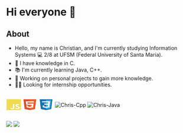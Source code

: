 # Hi everyone 👾

## About
- Hello, my name is Christian, and I'm currently studying Information Systems 💻 2/8 at UFSM (Federal University of Santa Maria).
- 💾 I have knowledge in C. 
- 📚 I'm currently learning Java, C++. 
- 🚀 Working on personal projects to gain more knowledge.
- 👨‍💻 Looking for internship opportunities.

<div style="display: inline_block"><br>
  <img align="center" alt="Rafa-Js" height="30" width="40" src="https://raw.githubusercontent.com/devicons/devicon/master/icons/javascript/javascript-plain.svg">
  <img align="center" alt="Rafa-HTML" height="30" width="40" src="https://raw.githubusercontent.com/devicons/devicon/master/icons/html5/html5-original.svg">
  <img align="center" alt="Rafa-CSS" height="30" width="40" src="https://raw.githubusercontent.com/devicons/devicon/master/icons/css3/css3-original.svg">
  <img align="center" alt="Chris-Cpp" height="30" width="40" src="https://cdn.jsdelivr.net/gh/devicons/devicon@latest/icons/cplusplus/cplusplus-original.svg"/>
  <img align="center" alt="Chris-Java" height="30" width="40"src="https://cdn.jsdelivr.net/gh/devicons/devicon@latest/icons/java/java-original.svg" />
</div>

##
<div>
  <a href="https://www.instagram.com/christiawn_" target="_blank"><img src="https://img.shields.io/badge/-Instagram-%23E4405F?style=for-the-badge&logo=instagram&logoColor=white" target="_blank"></a>
   <a href="https://www.linkedin.com/in/christian0schmidt" target="_blank"><img src="https://img.shields.io/badge/-LinkedIn-%230077B5?style=for-the-badge&logo=linkedin&logoColor=white" target="_blank"></a>
</div>
